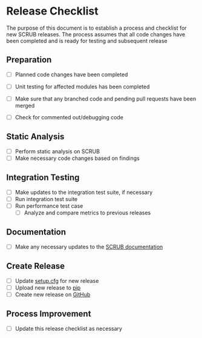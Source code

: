 # Release Checklist
The purpose of this document is to establish a process and checklist for new SCRUB releases. The process assumes that
all code changes have been completed and is ready for testing and subsequent release

## Preparation
- [ ] Planned code changes have been completed
- [ ] Unit testing for affected modules has been completed
- [ ] Make sure that any branched code and pending pull requests have been merged
- [ ] Check for commented out/debugging code


## Static Analysis
- [ ] Perform static analysis on SCRUB
- [ ] Make necessary code changes based on findings

## Integration Testing
- [ ] Make updates to the integration test suite, if necessary
- [ ] Run integration test suite
- [ ] Run performance test case
    - [ ] Analyze and compare metrics to previous releases

## Documentation
- [ ] Make any necessary updates to the [SCRUB documentation](https://nasa.github.io/scrub)

## Create Release
- [ ] Update [setup.cfg](https://github.com/nasa/scrub/blob/master/setup.cfg) for new release
- [ ] Upload new release to [pip](https://pypi.org/project/nasa-scrub)
- [ ] Create new release on [GitHub](https://github.com/nasa/scrub/releases)

## Process Improvement
- [ ] Update this release checklist as necessary
